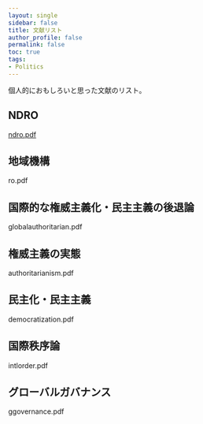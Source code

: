 ```yaml
---
layout: single
sidebar: false
title: 文献リスト
author_profile: false
permalink: false
toc: true
tags:
- Politics
---
```


個人的におもしろいと思った文献のリスト。

## NDRO
<i class="far fa-file-pdf"></i>  <a href="https://cloud.mail.ru/public/9MLX/gxLMyzTLo">ndro.pdf</a>

## 地域機構
<i class="far fa-file-pdf"></i>  ro.pdf

## 国際的な権威主義化・民主主義の後退論
<i class="far fa-file-pdf"></i>  globalauthoritarian.pdf

## 権威主義の実態
<i class="far fa-file-pdf"></i> authoritarianism.pdf

## 民主化・民主主義
<i class="far fa-file-pdf"></i> democratization.pdf

## 国際秩序論
<i class="far fa-file-pdf"></i>  intlorder.pdf

## グローバルガバナンス
<i class="far fa-file-pdf"></i>  ggovernance.pdf
